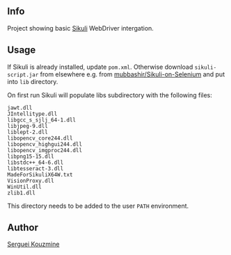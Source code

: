 Info
----

Project showing basic [Sikuli](http://www.sikuli.org/) WebDriver intergation.
 
Usage
-----
If Sikuli is already installed, update `pom.xml`. Otherwise download `sikuli-script.jar` from elsewhere e.g. from [mubbashir/Sikuli-on-Selenium](https://github.com/mubbashir/Sikuli-on-Selenium/tree/master/lib) and put into `lib` directory.

On first run Sikuli will populate libs subdirectory with the following files:
```
jawt.dll
JIntellitype.dll
libgcc_s_sjlj_64-1.dll
libjpeg-9.dll
liblept-2.dll
libopencv_core244.dll
libopencv_highgui244.dll
libopencv_imgproc244.dll
libpng15-15.dll
libstdc++_64-6.dll
libtesseract-3.dll
MadeForSikuliX64W.txt
VisionProxy.dll
WinUtil.dll
zlib1.dll
```
This directory needs to be added to the user `PATH` environment. 

Author
------
[Serguei Kouzmine](kouzmine_serguei@yahoo.com)